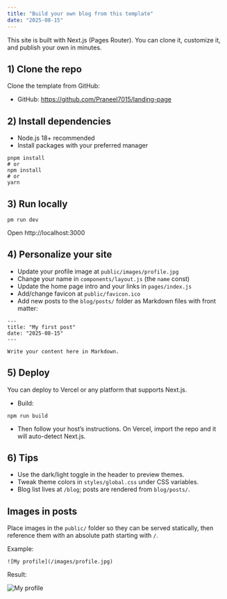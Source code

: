 ```yaml
---
title: "Build your own blog from this template"
date: "2025-08-15"
---
```


This site is built with Next.js (Pages Router). You can clone it, customize it, and publish your own in minutes.

## 1) Clone the repo

Clone the template from GitHub:

- GitHub: https://github.com/Praneel7015/landing-page

## 2) Install dependencies

- Node.js 18+ recommended
- Install packages with your preferred manager

```
pnpm install
# or
npm install
# or
yarn
```

## 3) Run locally

```
pm run dev
```

Open http://localhost:3000

## 4) Personalize your site

- Update your profile image at `public/images/profile.jpg`
- Change your name in `components/layout.js` (the `name` const)
- Update the home page intro and your links in `pages/index.js`
- Add/change favicon at `public/favicon.ico`
- Add new posts to the `blog/posts/` folder as Markdown files with front matter:

```
---
title: "My first post"
date: "2025-08-15"
---

Write your content here in Markdown.
```

## 5) Deploy

You can deploy to Vercel or any platform that supports Next.js.

- Build:

```
npm run build
```

- Then follow your host’s instructions. On Vercel, import the repo and it will auto-detect Next.js.

## 6) Tips

- Use the dark/light toggle in the header to preview themes.
- Tweak theme colors in `styles/global.css` under CSS variables.
- Blog list lives at `/blog`; posts are rendered from `blog/posts/`.

## Images in posts

Place images in the `public/` folder so they can be served statically, then reference them with an absolute path starting with `/`.

Example:

```
![My profile](/images/profile.jpg)
```

Result:

![My profile](/images/profile.jpg)
